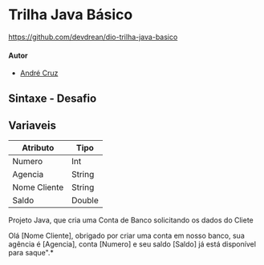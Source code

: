 # Trilha Java Básico
https://github.com/devdrean/dio-trilha-java-basico

#### Autor
- [André Cruz](https://github.com/devdrean)

## Sintaxe - Desafio
## Variaveis

| Atributo  | Tipo     |
| --------- | ---------| 
| Numero    | Int |
| Agencia   | String   |
| Nome Cliente | String    |
| Saldo | Double |

Projeto Java, que cria uma Conta de Banco solicitando os dados do Cliete

Olá [Nome Cliente], obrigado por criar uma conta em nosso banco, sua agência é [Agencia], conta [Numero] e seu saldo [Saldo] já está disponível para saque".*
